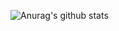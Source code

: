 ![Anurag's github stats](https://github-readme-stats.vercel.app/api?username=tanranran&show_icons=true)
